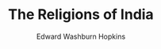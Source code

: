 ---
title: "The Religions of India"
author: ["Edward Washburn Hopkins"]
year: 1895
language: ["English"]
genre: ["Spiritual Literature"]
description: "The Religions of India by Edward Washburn Hopkins (1895) - A significant work from the Colonial India - British Raj, representing an important contribution to Indian literary and cultural heritage. This work offers valuable insights into the British Raj period, featuring independence movements, cultural renaissance, and literary awakening."
collections: ['spiritual-texts']
sources:
  - name: "Internet Archive"
    url: "https://archive.org/details/religionsofindi00hopk"
    type: "other"
references:
  - name: "Wikipedia: Edward Washburn Hopkins"
    url: "https://en.wikipedia.org/wiki/Edward_Washburn_Hopkins"
    type: "wikipedia"
  - name: "Open Library: The Religions of India year"
    url: "https://openlibrary.org/search?q=The+Religions+of+India+year+1895+Edward+Washburn+Hopkins"
    type: "other"
featured: false
publishDate: 2025-10-30
tags: ['classical', 'literature']
---